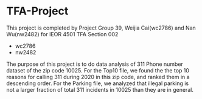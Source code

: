 # TFA-Project

This project is completed by Project Group 39, Weijia Cai(wc2786) and Nan Wu(nw2482) for IEOR 4501 TFA Section 002


- wc2786
- nw2482

The purpose of this project is to do data analysis of 311 Phone number dataset of the zip code 10025. For the Top10 file, we found the the top 10 reasons for calling 311 during 2020 in this zip code, and ranked them in a descending order. For the Parking file, we analyzed that illegal parking is not a larger fraction of total 311 incidents in 10025 than they are in general.